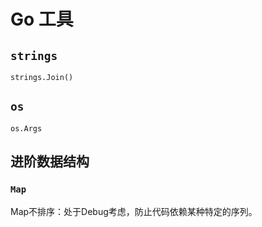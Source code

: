 # Go 工具

## `strings`

`strings.Join()`

## `os`

`os.Args`

## 进阶数据结构

### `Map`

Map不排序：处于Debug考虑，防止代码依赖某种特定的序列。
